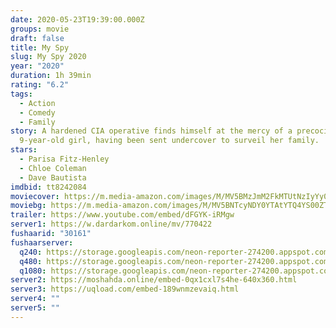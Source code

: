 ```yaml
---
date: 2020-05-23T19:39:00.000Z
groups: movie
draft: false
title: My Spy
slug: My Spy 2020
year: "2020"
duration: 1h 39min
rating: "6.2"
tags:
  - Action
  - Comedy
  - Family
story: A hardened CIA operative finds himself at the mercy of a precocious
  9-year-old girl, having been sent undercover to surveil her family.
stars:
  - Parisa Fitz-Henley
  - Chloe Coleman
  - Dave Bautista
imdbid: tt8242084
moviecover: https://m.media-amazon.com/images/M/MV5BMzJmM2FkMTUtNzIyYy00NDdlLWI1ZjctNmI4OGU0YzFiNzg0XkEyXkFqcGdeQXVyMDM2NDM2MQ@@._V1_UX182_CR0,0,182,268_AL_.jpg
moviebg: https://m.media-amazon.com/images/M/MV5BNTcyNDY0YTAtYTQ4YS00ZTY4LWIzZTYtMjQzNDdkNmU4N2NjXkEyXkFqcGdeQXVyNzI1NzMxNzM@._V1_.jpg
trailer: https://www.youtube.com/embed/dFGYK-iRMgw
server1: https://w.dardarkom.online/mv/770422
fushaarid: "30161"
fushaarserver:
  q240: https://storage.googleapis.com/neon-reporter-274200.appspot.com/fushaar/media/30161/30161-240p.mp4
  q480: https://storage.googleapis.com/neon-reporter-274200.appspot.com/fushaar/media/30161/30161-480p.mp4
  q1080: https://storage.googleapis.com/neon-reporter-274200.appspot.com/fushaar/media/30161/30161.mp4
server2: https://moshahda.online/embed-0qx1cxl7s4he-640x360.html
server3: https://uqload.com/embed-189wnmzevaiq.html
server4: ""
server5: ""
---
```

